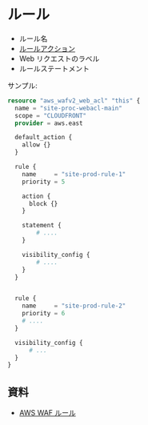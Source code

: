 # ルール

- ルール名
- [ルールアクション](aws.waf.action.md)
- Web リクエストのラベル
- ルールステートメント

サンプル:

~~~tf
resource "aws_wafv2_web_acl" "this" {
  name = "site-proc-webacl-main"
  scope = "CLOUDFRONT"
  provider = aws.east

  default_action {
    allow {}
  }

  rule {
    name     = "site-prod-rule-1"
    priority = 5

    action {
      block {}
    }

    statement {
        # ....
    }

    visibility_config {
        # ....
    }
  }


  rule {
    name     = "site-prod-rule-2"
    priority = 6
    # ....
  }

  visibility_config {
      # ...
  }
}
~~~

## 資料

- [AWS WAF ルール](https://docs.aws.amazon.com/ja_jp/waf/latest/developerguide/waf-rules.html)
